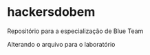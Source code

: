 # hackersdobem
Repositório para a especialização de Blue Team 

Alterando o arquivo para o laboratório
